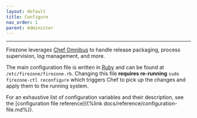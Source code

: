 ```yaml
---
layout: default
title: Configure
nav_order: 1
parent: Administer
---
```

---

Firezone leverages [Chef Omnibus](https://github.com/chef/omnibus) to handle
release packaging, process supervision, log management, and more.

The main configuration file is written in [Ruby](https://ruby-lang.org) and can
be found at `/etc/firezone/firezone.rb`. Changing this file **requires
re-running** `sudo firezone-ctl reconfigure` which triggers Chef to pick up the
changes and apply them to the running system.

For an exhaustive list of configuration variables and their description, see the
[configuration file reference]({%link docs/reference/configuration-file.md%}).
